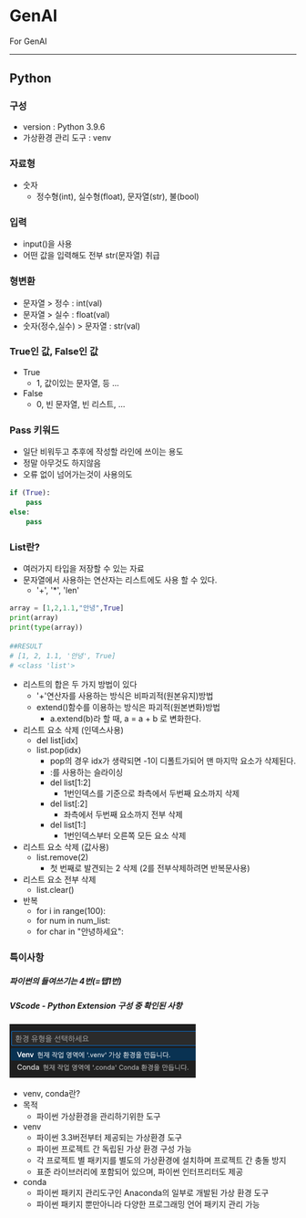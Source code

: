 # GenAI

For GenAI

---

## Python

### 구성

- version : Python 3.9.6
- 가상환경 관리 도구 : venv

### 자료형

- 숫자
  - 정수형(int), 실수형(float), 문자열(str), 불(bool)

### 입력

- input()을 사용
- 어떤 값을 입력해도 전부 str(문자열) 취급

### 형변환

- 문자열 > 정수 : int(val)
- 문자열 > 실수 : float(val)
- 숫자(정수,실수) > 문자열 : str(val)

### True인 값, False인 값

- True
  - 1, 값이있는 문자열, 등 ...
- False
  - 0, 빈 문자열, 빈 리스트, ...

### Pass 키워드

- 일단 비워두고 추후에 작성할 라인에 쓰이는 용도
- 정말 아무것도 하지않음
- 오류 없이 넘어가는것이 사용의도

```python
if (True):
    pass
else:
    pass

```

### List란?

- 여러가지 타입을 저장할 수 있는 자료
- 문자열에서 사용하는 연산자는 리스트에도 사용 할 수 있다.
  - '+', '\*', 'len'

```python
array = [1,2,1.1,"안녕",True]
print(array)
print(type(array))

##RESULT
# [1, 2, 1.1, '안녕', True]
# <class 'list'>
```

- 리스트의 합은 두 가지 방법이 있다
  - '+'연산자를 사용하는 방식은 비파괴적(원본유지)방법
  - extend()함수를 이용하는 방식은 파괴적(원본변화)방법
    - a.extend(b)라 할 때, a = a + b 로 변화한다.
- 리스트 요소 삭제 (인덱스사용)
  - del list[idx]
  - list.pop(idx)
    - pop의 경우 idx가 생략되면 -1이 디폴트가되어 맨 마지막 요소가 삭제된다.
    - :를 사용하는 슬라이싱
    - del list[1:2]
      - 1번인덱스를 기준으로 좌측에서 두번째 요소까지 삭제
    - del list[:2]
      - 좌측에서 두번째 요소까지 전부 삭제
    - del list[1:]
      - 1번인덱스부터 오른쪽 모든 요소 삭제
- 리스트 요소 삭제 (값사용)
  - list.remove(2)
    - 첫 번째로 발견되는 2 삭제 (2를 전부삭제하려면 반복문사용)
- 리스트 요소 전부 삭제
  - list.clear()
- 반복
  - for i in range(100):
  - for num in num_list:
  - for char in "안녕하세요":

### 특이사항

##### 파이썬의 들여쓰기는 4번(=탭1번)

##### VScode - Python Extension 구성 중 확인된 사항

![alt text](image.png)

- venv, conda란?
- 목적
  - 파이썬 가상환경을 관리하기위한 도구
- venv
  - 파이썬 3.3버전부터 제공되는 가상환경 도구
  - 파이썬 프로젝트 간 독립된 가상 환경 구성 가능
  - 각 프로젝트 별 패키지를 별도의 가상환경에 설치하며 프로젝트 간 충돌 방지
  - 표준 라이브러리에 포함되어 있으며, 파이썬 인터프리터도 제공
- conda
  - 파이썬 패키지 관리도구인 Anaconda의 일부로 개발된 가상 환경 도구
  - 파이썬 패키지 뿐만아니라 다양한 프로그래밍 언어 패키지 관리 가능
